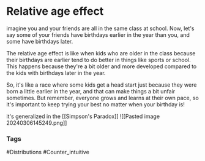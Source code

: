 # Relative age effect 

imagine you and your friends are all in the same class at school. Now, let's say some of your friends have birthdays earlier in the year than you, and some have birthdays later.

The relative age effect is like when kids who are older in the class because their birthdays are earlier tend to do better in things like sports or school. This happens because they're a bit older and more developed compared to the kids with birthdays later in the year.

So, it's like a race where some kids get a head start just because they were born a little earlier in the year, and that can make things a bit unfair sometimes. But remember, everyone grows and learns at their own pace, so it's important to keep trying your best no matter when your birthday is!

it's generalized in the [[Simpson's Paradox]]
![[Pasted image 20240306145249.png]]

### Tags
#Distributions 
#Counter_intuitive
